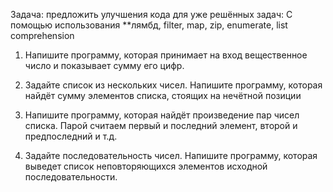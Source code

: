 Задача: предложить улучшения кода для уже решённых задач:
С помощью использования **лямбд, filter, map, zip, enumerate, list comprehension

1. Напишите программу, которая принимает на вход вещественное число и показывает сумму его цифр.

2. Задайте список из нескольких чисел. Напишите программу, которая найдёт сумму элементов списка, стоящих на нечётной позиции

3. Напишите программу, которая найдёт произведение пар чисел списка. Парой считаем первый и последний элемент, второй и предпоследний и т.д.

4. Задайте последовательность чисел. Напишите программу, которая выведет список неповторяющихся элементов исходной последовательности.